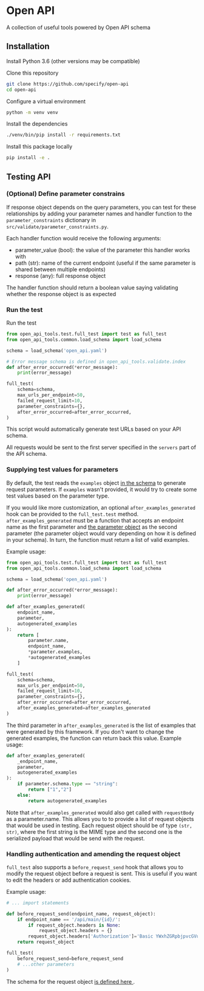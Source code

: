 # Open API

A collection of useful tools powered by Open API schema

## Installation

Install Python 3.6 (other versions may be compatible)

Clone this repository

```bash
git clone https://github.com/specify/open-api
cd open-api
```

Configure a virtual environment

```bash
python -m venv venv
```

Install the dependencies

```bash
./venv/bin/pip install -r requirements.txt
```

Install this package locally

```bash
pip install -e .
```

## Testing API

### (Optional) Define parameter constrains

If response object depends on the query parameters, you can
test for these relationships by adding your parameter names
and handler function to the `parameter_constraints` dictionary
in `src/validate/parameter_constraints.py`.

Each handler function would receive the following arguments:

* parameter_value (bool): the value of the parameter this handler
  works with
* path (str): name of the current endpoint (useful if the same
  parameter is shared between multiple endpoints)
* response (any): full response object

The handler function should return a boolean value saying validating
whether the response object is as expected

### Run the test

Run the test

```python
from open_api_tools.test.full_test import test as full_test
from open_api_tools.common.load_schema import load_schema

schema = load_schema('open_api.yaml')

# Error message schema is defined in open_api_tools.validate.index
def after_error_occurred(*error_message):
    print(error_message)

full_test(
    schema=schema,
    max_urls_per_endpoint=50,
    failed_request_limit=10,
    parameter_constraints={},
    after_error_occurred=after_error_occurred,
)
```

This script would automatically generate test URLs based on
your API schema.

All requests would be sent to the first server
specified in the `servers` part of the API schema.

### Supplying test values for parameters

By default, the test reads the `examples` object
[in the schema](https://swagger.io/specification/#example-object) to generate
request parameters. If `examples` wasn't provided, it would try to create some
test values based on the parameter type.

If you would like more customization, an optional `after_examples_generated`
hook can be provided to the `full_test.test` method.
`after_examples_generated` must be a function that accepts an endpoint name as
the first parameter and
[the parameter object](https://swagger.io/specification/#parameter-object)
as the second parameter (the parameter object would vary depending on how it is
defined in your schema). In turn, the function must return a list of valid
examples.

Example usage:

```python
from open_api_tools.test.full_test import test as full_test
from open_api_tools.common.load_schema import load_schema

schema = load_schema('open_api.yaml')

def after_error_occurred(*error_message):
    print(error_message)

def after_examples_generated(
    endpoint_name,
    parameter,
    autogenerated_examples
):
    return [
        parameter.name,
        endpoint_name,
        *parameter.examples,
        *autogenerated_examples
    ]

full_test(
    schema=schema,
    max_urls_per_endpoint=50,
    failed_request_limit=10,
    parameter_constraints={},
    after_error_occurred=after_error_occurred,
    after_examples_generated=after_examples_generated
)
```

The third parameter in `after_examples_generated` is the list of examples that
were generated by this framework. If you don't want to change the generated
examples, the function can return back this value. Example usage:

```python
def after_examples_generated(
    _endpoint_name,
    parameter,
    autogenerated_examples
):
    if parameter.schema.type == "string":
        return ["1","2"]
    else:
        return autogenerated_examples
```

Note that `after_examples_generated` would also get called with
`requestBody` as a parameter.name. This allows you to to provide a list of
request objects that would be used in testing. Each request object should be of
type `(str, str)`, where the first string is the MIME type and the second one is
the serialized payload that would be send with the request.

### Handling authentication and amending the request object

`full_test` also supports a `before_request_send` hook that allows you to modify
the request object before a request is sent. This is useful if you want to edit
the headers or add authentication cookies.

Example usage:

```python
# ... import statements

def before_request_send(endpoint_name, request_object):
    if endpoint_name == '/api/main/{id}/':
        if request_object.headers is None:
            request_object.headers = {}
        request_object.headers['Authorization']='Basic YWxhZGRpbjpvcGVuc2VzYW1l'
    return request_object

full_test(
    before_request_send=before_request_send
    # ...other parameters
)
```

The schema for the request object [is defined here
](https://docs.python-requests.org/en/master/api/).
